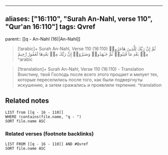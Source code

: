 
---
aliases: ["16:110", "Surah An-Nahl, verse 110", "Qur'an 16:110"]
tags: Qvref
---

parent:: [[q - An-Nahl (16)|An-Nahl]]

> [!arabic]+ Surah An-Nahl, Verse 110 (16:110)
> <span class="quran-arabic">ثُمَّ إِنَّ رَبَّكَ لِلَّذِينَ هَاجَرُوا۟ مِنۢ بَعْدِ مَا فُتِنُوا۟ ثُمَّ جَـٰهَدُوا۟ وَصَبَرُوٓا۟ إِنَّ رَبَّكَ مِنۢ بَعْدِهَا لَغَفُورٌ رَّحِيمٌ</span>
^arabic

> [!translation]+ Surah An-Nahl, Verse 110 (16:110) - Translation
> Воистину, твой Господь после всего этого прощает и милует тех, которые переселились после того, как были подвергнуты искушению, а затем сражались и проявляли терпение.
^translation



## Related notes
```dataview
LIST from [[q - 16 - 110]]
WHERE !contains(file.name, "q - ")
SORT file.name ASC
```

### Related verses (footnote backlinks)
```dataview
LIST FROM [[q - 16 - 110]] AND #Qvref
SORT file.name ASC
```

